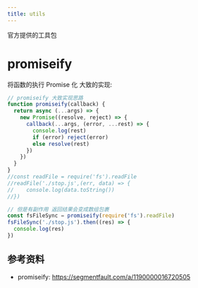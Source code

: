 ```yaml
---
title: utils
---
```


官方提供的工具包

# promiseify

将函数的执行 Promise 化 大致的实现:

```javascript
// promiseify 大致实现思路
function promiseify(callback) {
  return async (...args) => {
    new Promise((resolve, reject) => {
      callback(...args, (error, ...rest) => {
        console.log(rest)
        if (error) reject(error)
        else resolve(rest)
      })
    })
  }
}
//const readFile = require('fs').readFile
//readFile('./stop.js',(err, data) => {
//    console.log(data.toString())
//})

// 但是有副作用 返回结果会变成数组包裹
const fsFileSync = promiseify(require('fs').readFile)
fsFileSync('./stop.js').then((res) => {
  console.log(res)
})
```

## 参考资料

- promiseify: <https://segmentfault.com/a/1190000016720505>
